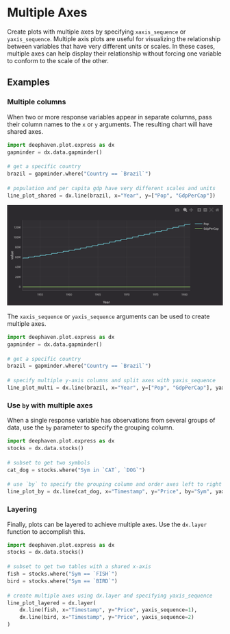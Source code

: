 # Multiple Axes

Create plots with multiple axes by specifying `xaxis_sequence` or `yaxis_sequence`. Multiple axis plots are useful for visualizing the relationship between variables that have very different units or scales. In these cases, multiple axes can help display their relationship without forcing one variable to conform to the scale of the other.

## Examples

### Multiple columns

When two or more response variables appear in separate columns, pass their column names to the `x` or `y` arguments. The resulting chart will have shared axes.

```python order=line_plot_shared,brazil,gapminder
import deephaven.plot.express as dx
gapminder = dx.data.gapminder()

# get a specific country
brazil = gapminder.where("Country == `Brazil`")

# population and per capita gdp have very different scales and units
line_plot_shared = dx.line(brazil, x="Year", y=["Pop", "GdpPerCap"])
```

![Multiple Axes Plot Basic Example](./_assets/multiple_axes_plot.png)

The `xaxis_sequence` or `yaxis_sequence` arguments can be used to create multiple axes.

```python order=line_plot_multi,brazil,gapminder
import deephaven.plot.express as dx
gapminder = dx.data.gapminder()

# get a specific country
brazil = gapminder.where("Country == `Brazil`")

# specify multiple y-axis columns and split axes with yaxis_sequence
line_plot_multi = dx.line(brazil, x="Year", y=["Pop", "GdpPerCap"], yaxis_sequence=[1, 2])
```

### Use `by` with multiple axes

When a single response variable has observations from several groups of data, use the `by` parameter to specify the grouping column.

```python order=line_plot_by,cat_dog,stocks
import deephaven.plot.express as dx
stocks = dx.data.stocks()

# subset to get two symbols
cat_dog = stocks.where("Sym in `CAT`, `DOG`")

# use `by` to specify the grouping column and order axes left to right with yaxis_sequence
line_plot_by = dx.line(cat_dog, x="Timestamp", y="Price", by="Sym", yaxis_sequence=[1, 2])
```

### Layering

Finally, plots can be layered to achieve multiple axes. Use the `dx.layer` function to accomplish this.

```python order=line_plot_layered,fish,bird,stocks
import deephaven.plot.express as dx
stocks = dx.data.stocks()

# subset to get two tables with a shared x-axis
fish = stocks.where("Sym == `FISH`")
bird = stocks.where("Sym == `BIRD`")

# create multiple axes using dx.layer and specifying yaxis_sequence
line_plot_layered = dx.layer(
    dx.line(fish, x="Timestamp", y="Price", yaxis_sequence=1),
    dx.line(bird, x="Timestamp", y="Price", yaxis_sequence=2)
)
```
